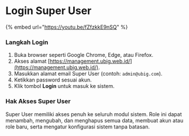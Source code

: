 # Login Super User

{% embed url="https://youtu.be/fZfzkkE9nSQ" %}

### Langkah Login

1. Buka browser seperti Google Chrome, Edge, atau Firefox.
2. Akses alamat [https://management.ubig.web.id/](https://management.ubig.web.id/).
3. Masukkan alamat email Super User (contoh: `admin@ubig.com`).
4. Ketikkan password sesuai akun.
5. Klik tombol **Login** untuk masuk ke sistem.

### Hak Akses Super User

Super User memiliki akses penuh ke seluruh modul sistem. Role ini dapat menambah, mengubah, dan menghapus semua data, membuat akun atau role baru, serta mengatur konfigurasi sistem tanpa batasan.
